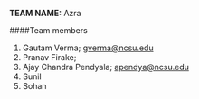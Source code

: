 **TEAM NAME:** Azra

####Team members
1. Gautam Verma; gverma@ncsu.edu
2. Pranav Firake;
3. Ajay Chandra Pendyala; apendya@ncsu.edu
4. Sunil
5. Sohan
